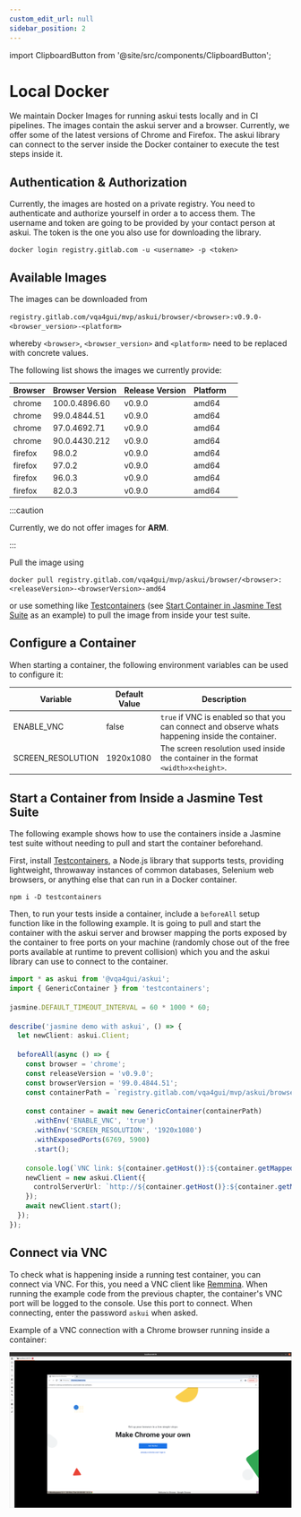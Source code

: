 ```yaml
---
custom_edit_url: null
sidebar_position: 2
---
```

import ClipboardButton from '@site/src/components/ClipboardButton';

# Local Docker

We maintain Docker Images for running askui tests locally and in CI pipelines. The images contain the askui server and a browser. Currently, we offer some of the latest versions of Chrome and Firefox. The askui library can connect to the server inside the Docker container to execute the test steps inside it.

## Authentication & Authorization

Currently, the images are hosted on a private registry. You need to authenticate and authorize yourself in order a to access them. The username and token are going to be provided by your contact person at askui. The token is the one you also use for downloading the library.

```shell
docker login registry.gitlab.com -u <username> -p <token>
```

## Available Images

The images can be downloaded from

`registry.gitlab.com/vqa4gui/mvp/askui/browser/<browser>:v0.9.0-<browser_version>-<platform>`

whereby `<browser>`, `<browser_version>` and `<platform>` need to be replaced with concrete values.

The following list shows the images we currently provide:

| Browser | Browser Version | Release Version | Platform| |
|---|---|---|---|---|
| chrome | 100.0.4896.60 | v0.9.0  | amd64 | <ClipboardButton link="registry.gitlab.com/vqa4gui/mvp/askui/browser/chrome:v0.9.0-100.0.4896.60-amd64"></ClipboardButton> |
| chrome | 99.0.4844.51 | v0.9.0  | amd64 | <ClipboardButton link="registry.gitlab.com/vqa4gui/mvp/askui/browser/chrome:v0.9.0-99.0.4844.51-amd64"></ClipboardButton> |
| chrome | 97.0.4692.71 |  v0.9.0 | amd64 | <ClipboardButton link="registry.gitlab.com/vqa4gui/mvp/askui/browser/chrome:v0.9.0-97.0.4692.71-amd64"></ClipboardButton> |
| chrome | 90.0.4430.212 |  v0.9.0 | amd64 | <ClipboardButton link="registry.gitlab.com/vqa4gui/mvp/askui/browser/chrome:v0.9.0-90.0.4430.212-amd64"></ClipboardButton> |
| firefox | 98.0.2 | v0.9.0  | amd64 | <ClipboardButton link="registry.gitlab.com/vqa4gui/mvp/askui/browser/firefox:v0.9.0-98.0.2-amd64"></ClipboardButton> |
| firefox | 97.0.2 | v0.9.0  | amd64 | <ClipboardButton link="registry.gitlab.com/vqa4gui/mvp/askui/browser/firefox:v0.9.0-97.0.2-amd64"></ClipboardButton> |
| firefox | 96.0.3 | v0.9.0  | amd64 | <ClipboardButton link="registry.gitlab.com/vqa4gui/mvp/askui/browser/firefox:v0.9.0-96.0.3-amd64"></ClipboardButton> |
| firefox | 82.0.3 | v0.9.0  | amd64 | <ClipboardButton link="registry.gitlab.com/vqa4gui/mvp/askui/browser/firefox:v0.9.0-82.0.3-amd64"></ClipboardButton> |


:::caution

Currently, we do not offer images for **ARM**.

:::

Pull the image using

```shell
docker pull registry.gitlab.com/vqa4gui/mvp/askui/browser/<browser>:<releaseVersion>-<browserVersion>-amd64
```

or use something like [Testcontainers](https://www.npmjs.com/package/testcontainers) (see [Start Container in Jasmine Test Suite](#start-container-in-jasmin-test-suite) as an example) to pull the image from inside your test suite.

## Configure a Container

When starting a container, the following environment variables can be used to configure it:

| Variable | Default Value | Description |
|---|---|---|
| ENABLE_VNC | false | `true` if VNC is enabled so that you can connect and observe whats happening inside the container. |
| SCREEN_RESOLUTION | 1920x1080 | The screen resolution used inside the container in the format `<width>x<height>`. |


## Start a Container from Inside a Jasmine Test Suite

The following example shows how to use the containers inside a Jasmine test suite without needing to pull and start the container beforehand.

First, install [Testcontainers](https://github.com/testcontainers/testcontainers-node), a Node.js library that supports tests, providing lightweight, throwaway instances of common databases, Selenium web browsers, or anything else that can run in a Docker container.

```shell
npm i -D testcontainers
```

Then, to run your tests inside a container, include a `beforeAll` setup function like in the following example. It is going to pull and start the container with the askui server and browser mapping the ports exposed by the container to free ports on your machine (randomly chose out of the free ports available at runtime to prevent collision) which you and the askui library can use to connect to the container.

```typescript
import * as askui from '@vqa4gui/askui';
import { GenericContainer } from 'testcontainers';

jasmine.DEFAULT_TIMEOUT_INTERVAL = 60 * 1000 * 60;

describe('jasmine demo with askui', () => {
  let newClient: askui.Client;

  beforeAll(async () => {
    const browser = 'chrome';
    const releaseVersion = 'v0.9.0';
    const browserVersion = '99.0.4844.51';
    const containerPath = `registry.gitlab.com/vqa4gui/mvp/askui/browser/${browser}:${releaseVersion}-${browserVersion}-amd64`;

    const container = await new GenericContainer(containerPath)
      .withEnv('ENABLE_VNC', 'true')
      .withEnv('SCREEN_RESOLUTION', '1920x1080')
      .withExposedPorts(6769, 5900)
      .start();

    console.log(`VNC link: ${container.getHost()}:${container.getMappedPort(5900)}`);
    newClient = new askui.Client({
      controlServerUrl: `http://${container.getHost()}:${container.getMappedPort(6769)}`,
    });
    await newClient.start();
  });
});
```

## Connect via VNC

To check what is happening inside a running test container, you can connect via VNC. For this, you need a VNC client like [Remmina](https://remmina.org/). When running the example code from the previous chapter, the container's VNC port will be logged to the console. Use this port to connect. When connecting, enter the password `askui` when asked.

Example of a VNC connection with a Chrome browser running inside a container:

![VNC Example](./vnc-example.png)
